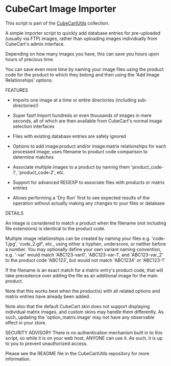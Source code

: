 # CubeCart Image Importer

This script is part of the [CubeCartUtils](https://github.com/briansandall/CubeCartUtils) collection.

A simple importer script to quickly add database entries for pre-uploaded (usually via FTP) images, rather than uploading images individually from CubeCart's admin interface.

Depending on how many images you have, this can save you hours upon hours of precious time.

You can save even more time by naming your image files using the product code for the product to which they belong and then using the 'Add Image Relationships' options.

FEATURES

- Imports one image at a time or entire directories (including sub-directories!)

- Super fast! Import hundreds or even thousands of images in mere seconds, all of which are then available from CubeCart's normal image selection interfaces

- Files with existing database entries are safely ignored

- Options to add image:product and/or image:matrix relationships for each processed image; uses filename to product code comparison to determine matches

- Associate multiple images to a product by naming them 'product_code-1', 'product_code-2', etc.

- Support for advanced REGEXP to associate files with products or matrix entries

- Allows performing a 'Dry Run' first to see expected results of the operation without actually making any changes to your files or database

DETAILS

An image is considered to match a product when the filename (not including file extensions) is identical to the product code.

Multiple image relationships can be created by naming your files e.g. 'code-1.jpg', 'code_2.gif', etc., using either a hyphen, underscore, or neither before a number. You may optionally define your own variant naming convention, e.g. '-var' would match 'ABC123-var0', 'ABC123-var-1', and 'ABC123-var_2' to the product code 'ABC123', but would not match 'ABC1234' or 'ABC123-1'

If the filename is an exact match for a matrix entry's product code, that will take precedence over adding the file as an additional image for the main product.

Note that this works best when the product(s) with all related options and matrix entries have already been added.

Note also that the default CubeCart skin does not support displaying individual matrix images, and custom skins may handle them differently. As such, updating the 'option_matrix.image' may not have any observable effect in your store.

SECURITY ADVISORY
There is no authentication mechanism built in to this script, so while it is on your web host, ANYONE can use it. As such, it is up to you to prevent unauthorized access.

Please see the README file in the CubeCartUtils repository for more information.